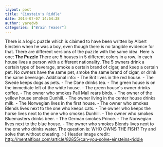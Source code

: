 ```yaml
---
layout: post
title: "Einstein's Riddle"
date: 2014-07-07 14:54:28
author: yaredwb
categories: ["Brain Teaser"]
---
```

There is a logic puzzle which is claimed to have been written by Albert Einstein when he was a boy, even though there is no tangible evidence for that. There are different versions of the puzzle with the same idea. Here is one:
**The Puzzle**
There are 5 houses in 5 different colors in a row. In each house lives a person with a different nationality. The 5 owners drink a certain type of beverage, smoke a certain brand of cigar, and keep a certain pet. No owners have the same pet, smoke the same brand of cigar, or drink the same beverage.
Additional info:
 	- The Brit lives in the red house.
 	- The Swede keeps dogs as pets.
 	- The Dane drinks tea.
 	- The green house is on the immediate left of the white house.
 	- The green house's owner drinks coffee.
 	- The owner who smokes Pall Mall rears birds.
 	- The owner of the yellow house smokes Dunhill.
 	- The owner living in the center house drinks milk.
 	- The Norwegian lives in the first house.
 	- The owner who smokes Blends lives next to the one who keeps cats.
 	- The owner who keeps the horse lives next to the one who smokes Dunhill.
 	- The owner who smokes Bluemasters drinks beer.
 	- The German smokes Prince.
 	- The Norwegian lives next to the blue house.
 	- The owner who smokes Blends lives next to the one who drinks water.
The question is: WHO OWNS THE FISH?
Try and solve that without cheating. :-)
Header image credit: http://mentalfloss.com/article/82855/can-you-solve-einsteins-riddle
